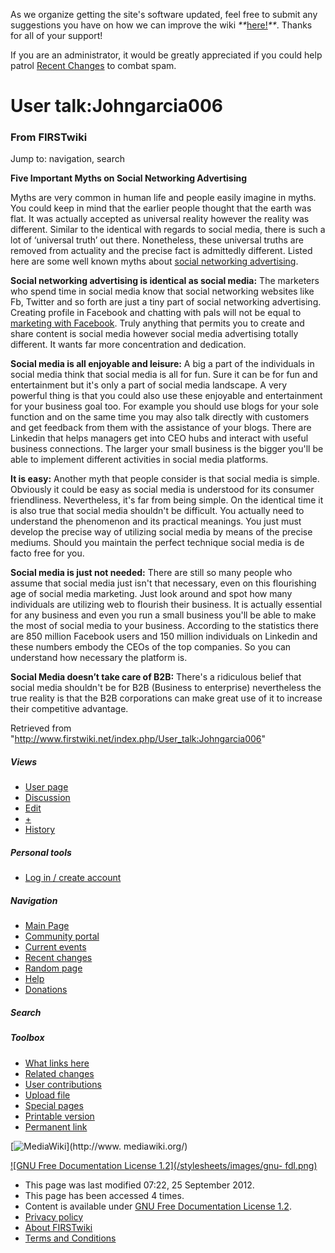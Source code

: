 As we organize getting the site's software updated, feel free to submit any
suggestions you have on how we can improve the wiki
_**_[here!](/index.php/User:Hallry/Suggestions "User:Hallry/Suggestions"
)_**_. Thanks for all of your support!

If you are an administrator, it would be greatly appreciated if you could help
patrol [Recent Changes](/index.php/Special:Recentchanges
"Special:Recentchanges" ) to combat spam.

# User talk:Johngarcia006

### From FIRSTwiki

Jump to: navigation, search

**Five Important Myths on Social Networking Advertising**

  

Myths are very common in human life and people easily imagine in myths. You
could keep in mind that the earlier people thought that the earth was flat. It
was actually accepted as universal reality however the reality was different.
Similar to the identical with regards to social media, there is such a lot of
‘universal truth’ out there. Nonetheless, these universal truths are removed
from actuality and the precise fact is admittedly different. Listed here are
some well known myths about [social networking
advertising](http://www.socialadgigs.com/ "http://www.socialadgigs.com/" ).

**Social networking advertising is identical as social media:** The marketers who spend time in social media know that social networking websites like Fb, Twitter and so forth are just a tiny part of social networking advertising. Creating profile in Facebook and chatting with pals will not be equal to [marketing with Facebook](http://www.dc495.com/wiki/index.php?title=User_talk:Johngarcia006 "http://www.dc495.com/wiki/index.php?title=User_talk:Johngarcia006" ). Truly anything that permits you to create and share content is social media however social media advertising totally different. It wants far more concentration and dedication. 

**Social media is all enjoyable and leisure:** A big a part of the individuals in social media think that social media is all for fun. Sure it can be for fun and entertainment but it's only a part of social media landscape. A very powerful thing is that you could also use these enjoyable and entertainment for your business goal too. For example you should use blogs for your sole function and on the same time you may also talk directly with customers and get feedback from them with the assistance of your blogs. There are Linkedin that helps managers get into CEO hubs and interact with useful business connections. The larger your small business is the bigger you'll be able to implement different activities in social media platforms. 

**It is easy:** Another myth that people consider is that social media is simple. Obviously it could be easy as social media is understood for its consumer friendliness. Nevertheless, it's far from being simple. On the identical time it is also true that social media shouldn't be difficult. You actually need to understand the phenomenon and its practical meanings. You just must develop the precise way of utilizing social media by means of the precise mediums. Should you maintain the perfect technique social media is de facto free for you. 

**Social media is just not needed:** There are still so many people who assume that social media just isn't that necessary, even on this flourishing age of social media marketing. Just look around and spot how many individuals are utilizing web to flourish their business. It is actually essential for any business and even you run a small business you'll be able to make the most of social media to your business. According to the statistics there are 850 million Facebook users and 150 million individuals on Linkedin and these numbers embody the CEOs of the top companies. So you can understand how necessary the platform is. 

**Social Media doesn’t take care of B2B:** There's a ridiculous belief that social media shouldn't be for B2B (Business to enterprise) nevertheless the true reality is that the B2B corporations can make great use of it to increase their competitive advantage. 

Retrieved from "<http://www.firstwiki.net/index.php/User_talk:Johngarcia006>"

##### Views

  * [User page](/index.php?title=User:Johngarcia006&action=edit)
  * [Discussion](/index.php/User_talk:Johngarcia006)
  * [Edit](/index.php?title=User_talk:Johngarcia006&action=edit)
  * [+](/index.php?title=User_talk:Johngarcia006&action=edit&section=new)
  * [History](/index.php?title=User_talk:Johngarcia006&action=history)

##### Personal tools

  * [Log in / create account](/index.php?title=Special:Userlogin&returnto=User_talk:Johngarcia006)

[](/index.php/Main_Page "Main Page" )

##### Navigation

  * [Main Page](/index.php/Main_Page)
  * [Community portal](/index.php/FIRSTwiki:Community_portal)
  * [Current events](/index.php/Current_events)
  * [Recent changes](/index.php/Special:Recentchanges)
  * [Random page](/index.php/Special:Random)
  * [Help](/index.php/FIRSTwiki:Help)
  * [Donations](/index.php/FIRSTwiki:Site_support)

##### Search



##### Toolbox

  * [What links here](/index.php/Special:Whatlinkshere/User_talk:Johngarcia006)
  * [Related changes](/index.php/Special:Recentchangeslinked/User_talk:Johngarcia006)
  * [User contributions](/index.php/Special:Contributions/Johngarcia006)
  * [Upload file](/index.php/Special:Upload)
  * [Special pages](/index.php/Special:Specialpages)
  * [Printable version](/index.php?title=User_talk:Johngarcia006&printable=yes)
  * [Permanent link](/index.php?title=User_talk:Johngarcia006&oldid=817325)

[![MediaWiki](/skins/common/images/poweredby_mediawiki_88x31.png)](http://www.
mediawiki.org/)

[![GNU Free Documentation License 1.2](/stylesheets/images/gnu-
fdl.png)](http://www.gnu.org/copyleft/fdl.html)

  * This page was last modified 07:22, 25 September 2012.
  * This page has been accessed 4 times.
  * Content is available under [GNU Free Documentation License 1.2](http://www.gnu.org/copyleft/fdl.html "http://www.gnu.org/copyleft/fdl.html" ).
  * [Privacy policy](/index.php/FIRSTwiki:Privacy_policy "FIRSTwiki:Privacy policy" )
  * [About FIRSTwiki](/index.php/FIRSTwiki:About "FIRSTwiki:About" )
  * [Terms and Conditions](/index.php/FIRSTwiki:Terms_and_conditions "FIRSTwiki:Terms and conditions" )

